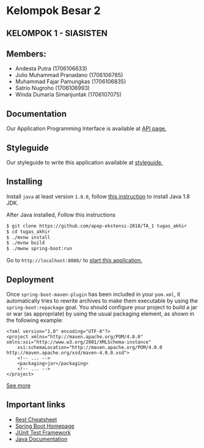 # Kelompok Besar 2
## KELOMPOK 1 - SIASISTEN

## Members:
- Andesta Putra (1706106633)
- Julio Muhammad Pranadano (1706106785)
- Muhammad Fajar Pamungkas (1706106835)
- Satrio Nugroho (1706106993)
- Winda Dumaria Simanjuntak (1706107075)

## Documentation
Our Application Programming Interface is available at [API page.](API.md)

## Styleguide
Our styleguide to write this application available at [styleguide.](STYLEGUIDE.md)

## Installing
Install `java` at least version `1.8.0`, follow [this instruction](https://www.java.com/en/download/help/download_options.xml) to install Java 1.8 JDK.

After Java installed, Follow this instructions
```bash
$ git clone https://github.com/apap-ekstensi-2018/TA_1 tugas_akhir
$ cd tugas_akhir
$ ./mvnw install
$ ./mvnw build
$ ./mwnw spring-boot:run
```
Go to `http://localhost:8080/` to [start this application.](http://localhost:8080/)

## Deployment
Once `spring-boot-maven-plugin` has been included in your `pom.xml`, it automatically tries to rewrite archives to make them executable by using the `spring-boot:repackage` goal.
You should configure your project to build a jar or war (as appropriate) by using the usual packaging element, as shown in the following example:
```
<?xml version="1.0" encoding="UTF-8"?>
<project xmlns="http://maven.apache.org/POM/4.0.0" xmlns:xsi="http://www.w3.org/2001/XMLSchema-instance"
	xsi:schemaLocation="http://maven.apache.org/POM/4.0.0 http://maven.apache.org/xsd/maven-4.0.0.xsd">
	<!-- ... -->
	<packaging>jar</packaging>
	<!-- ... -->
</project>
```
[See more](https://docs.spring.io/spring-boot/docs/current/reference/htmlsingle/#build-tool-plugins-maven-packaging)

## Important links
- [Rest Cheatsheet](https://github.com/RestCheatSheet/api-cheat-sheet#api-design-cheat-sheet)
- [Spring Boot Homepage](https://docs.spring.io/spring-boot/docs/current/reference/html/index.html)
- [JUnit Test Framework](https://junit.org/junit5/)
- [Java Documentation](https://docs.oracle.com/javase/8/docs/api/)

